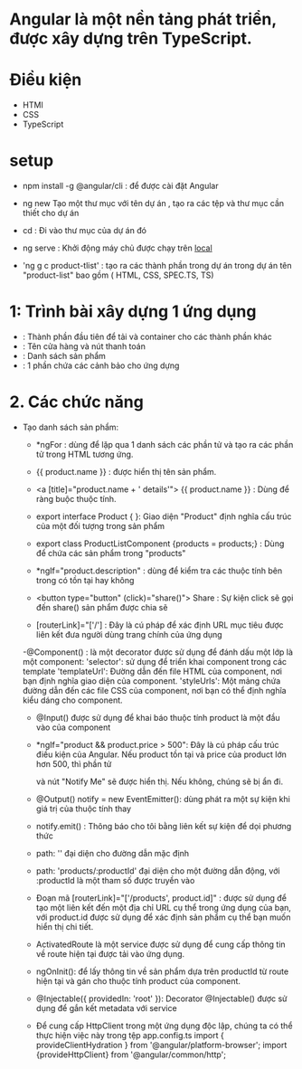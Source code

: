 # Angular là một nền tảng phát triển, được xây dựng trên TypeScript.
# Điều kiện 
+ HTMl
+ CSS
+ TypeScript

#  setup
+ npm install -g @angular/cli : để được cài đặt Angular
+ ng new <project name> Tạo một thư mục với tên dự án , tạo ra các tệp và thư mục cần thiết cho dự án
+ cd  <project name> : Đi vào thư mục của dự án đó
+ ng serve : Khởi động máy chủ được chạy trên [local](http://localhost:4200/)

+ 'ng g c product-tlist' : tạo ra các thành phần trong dự án trong dự án tên "product-list" bao gồm ( HTML, CSS, SPEC.TS, TS)

# 1: Trình bài xây dựng 1 ứng dụng 
+ <app-root> : Thành phần đầu tiên để tải và container cho các thành phần khác
+ <app-top-bar> : Tên cửa hàng và nút thanh toán 
+ <app-product-list> : Danh sách sản phẩm
+ <app-product-alerts> : 1 phần chứa các cảnh bảo cho ứng dựng 

# 2. Các chức năng
+ Tạo danh sách sản phẩm:
  - *ngFor : dùng để lặp qua 1 danh sách các phần tử và tạo ra các phần tử trong HTML tương ứng.

  - {{ product.name }} : được hiển thị tên sản phẩm.

  - <a [title]="product.name + ' details'">
      {{ product.name }} : Dùng để ràng buộc thuộc tính. 

   - export interface Product { }: Giao diện "Product" định nghĩa cấu trúc của một đối tượng trong sản phẩm

    - export class ProductListComponent {products = products;} : Dùng để chứa các sản phẩm trong "products"

    - *ngIf="product.description" : dùng để kiểm tra các thuộc tính bên trong có tồn tại hay không 

    - <button type="button" (click)="share()"> Share</button> :  Sự kiện click sẽ gọi đến share() sản phẩm được chia sẽ

    - [routerLink]="['/'] : Đây là cú pháp để xác định URL mục tiêu được liên kết đưa người dùng trang chính của ứng dụng 

    -@Component() : là một decorator được sử dụng để đánh dấu một lớp là một component:
        'selector': sử dụng để triển khai component trong các template
        'templateUrl': Đường dẫn đến file HTML của component, nơi bạn định nghĩa giao diện của component.
        'styleUrls': Một mảng chứa đường dẫn đến các file CSS của component, nơi bạn có thể định nghĩa kiểu dáng cho component.
    
    -  @Input() được sử dụng để khai báo thuộc tính product là một đầu vào của component

    - *ngIf="product && product.price > 500": Đây là cú pháp cấu trúc điều kiện của Angular. Nếu product tồn tại và price của product lớn hơn 500, thì phần tử <p> và nút "Notify Me" sẽ được hiển thị. Nếu không, chúng sẽ bị ẩn đi.

    - @Output() notify = new EventEmitter(): dùng phát ra một sự kiện khi giá trị của thuộc tính thay

    - notify.emit() : Thông báo cho tôi bằng liên kết sự kiện để dọi phương thức

    - path: '' đại diện cho đường dẫn mặc định 

    - path: 'products/:productId' đại diện cho một đường dẫn động, với :productId là một tham số được truyền vào

    - Đoạn mã [routerLink]="['/products', product.id]" : được sử dụng để tạo một liên kết đến một địa chỉ URL cụ thể trong ứng dụng của bạn, với product.id được sử dụng để xác định sản phẩm cụ thể bạn muốn hiển thị chi tiết.

    - ActivatedRoute là một service được sử dụng để cung cấp thông tin về route hiện tại được tải vào ứng dụng.

    - ngOnInit(): để lấy thông tin về sản phẩm dựa trên productId từ route hiện tại và gán cho thuộc tính product của component.

    - @Injectable({ providedIn: 'root' }): Decorator @Injectable() được sử dụng để gắn kết metadata với service

    - Để cung cấp HttpClient trong một ứng dụng độc lập, chúng ta có thể thực hiện việc này trong tệp app.config.ts 
        import { provideClientHydration } from '@angular/platform-browser';
        import {provideHttpClient} from '@angular/common/http';
